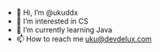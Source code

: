 - 👋 Hi, I’m @ukuddx
- 👀 I’m interested in CS
- 🌱 I’m currently learning Java
- 📫 How to reach me uku@devdelux.com

<!---
ukuddx/ukuddx is a ✨ special ✨ repository because its `README.md` (this file) appears on your GitHub profile.
You can click the Preview link to take a look at your changes.
--->
